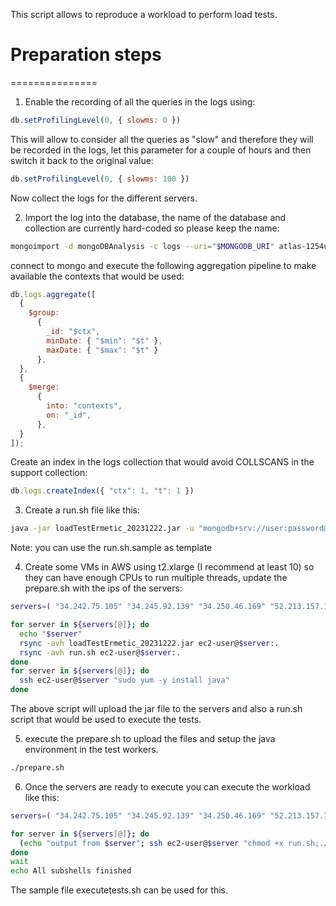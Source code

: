 This script allows to reproduce a workload to perform load tests.

# Preparation steps
===============

1. Enable the recording of all the queries in the logs using:

```javascript
db.setProfilingLevel(0, { slowms: 0 })
```

This will allow to consider all the queries as "slow" and therefore they will be recorded in the logs, let this parameter for a couple of hours and then switch it back to the original value:

```javascript
db.setProfilingLevel(0, { slowms: 100 })
```

Now collect the logs for the different servers.

2. Import the log into the database, the name of the database and collection are currently hard-coded so please keep the name:

```bash
mongoimport -d mongoDBAnalysis -c logs --uri="$MONGODB_URI" atlas-1254uk-shard-00-02.xlruw.mongodb.net_2023-12-12T19_30_00_2023-12-12T22_30_00_mongodb.log
```

connect to mongo and execute the following aggregation pipeline to make available the contexts that would be used:

```javascript
db.logs.aggregate([
  {
    $group:
      {
        _id: "$ctx",
        minDate: { "$min": "$t" },
        maxDate: { "$max": "$t" }
      },
  },
  {
    $merge:
      {
        into: "contexts",
        on: "_id",
      },
  }
]);
```

Create an index in the logs collection that would avoid COLLSCANS in the support collection:

```javascript
db.logs.createIndex({ "ctx": 1, "t": 1 })
```

3. Create a run.sh file like this:
```bash
java -jar loadTestErmetic_20231222.jar -u "mongodb+srv://user:password@customer.mpxmc.mongodb.net/?retryWrites=true" -t 20 -d 60 -c 100000
```

Note: you can use the run.sh.sample as template

4. Create some VMs in AWS using t2.xlarge (I recommend at least 10) so they can have enough CPUs to run multiple threads, update the prepare.sh with the ips of the servers:

```bash
servers=( "34.242.75.105" "34.245.92.139" "34.250.46.169" "52.213.157.161" "34.253.224.149" "52.19.49.69" "34.243.176.198" "34.254.249.56" "34.249.129.197" "34.245.57.86" )

for server in ${servers[@]}; do
  echo "$server"
  rsync -avh loadTestErmetic_20231222.jar ec2-user@$server:.
  rsync -avh run.sh ec2-user@$server:.
done
for server in ${servers[@]}; do
  ssh ec2-user@$server "sudo yum -y install java"
done
```

The above script will upload the jar file to the servers and also a run.sh script that would be used to execute the tests.

5. execute the prepare.sh to upload the files and setup the java environment in the test workers.

```bash
./prepare.sh
```

6. Once the servers are ready to execute you can execute the workload like this:

```bash
servers=( "34.242.75.105" "34.245.92.139" "34.250.46.169" "52.213.157.161" "34.253.224.149" "52.19.49.69" "34.243.176.198" "34.254.249.56" "34.249.129.197" "34.245.57.86" )

for server in ${servers[@]}; do
  (echo "output from $server"; ssh ec2-user@$server "chmod +x run.sh;./run.sh"; echo End $server) &
done
wait
echo All subshells finished
```

The sample file executetests.sh can be used for this.


